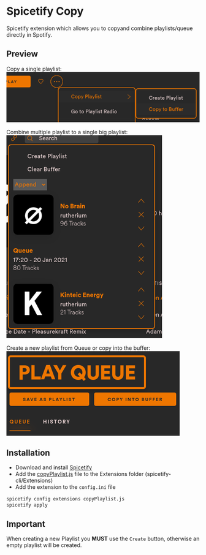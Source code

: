 # Spicetify Copy

Spicetify extension which allows you to copyand combine playlists/queue directly in Spotify.

## Preview
Copy a single playlist:  
![Screenshot Context](screenshot_context.png)

Combine multiple playlist to a single big playlist:  
![Screenshot Crad](screenshot_card.png)

Create a new playlist from Queue or copy into the buffer:
![Screenshot Queue](screenshot_queue.png)

## Installation
* Download and install [Spicetify](https://github.com/khanhas/spicetify-cli.git)
* Add the [copyPlaylist.js](copyPlaylist.js) file to the Extensions folder (spicetify-cli/Extensions)
* Add the extension to the `config.ini` file
```shell
spicetify config extensions copyPlaylist.js
spicetify apply
```
## Important
When creating a new Playlist you **MUST** use the `Create` button, otherwise an empty playlist will be created.